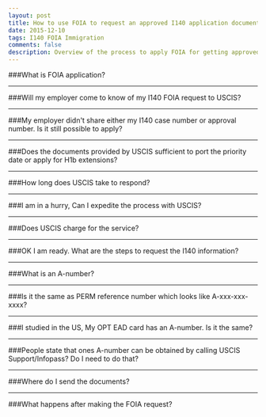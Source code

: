 ```yaml
---
layout: post
title: How to use FOIA to request an approved I140 application document
date: 2015-12-10
tags: I140 FOIA Immigration
comments: false
description: Overview of the process to apply FOIA for getting approved I140 application.
---
```

###What is FOIA application?
* * *
###Will my employer come to know of my I140 FOIA request to USCIS?
* * *
###My employer didn't share either my I140 case number or approval number. Is it still possible to apply?
* * *
###Does the documents provided by USCIS sufficient to port the priority date or apply for H1b extensions?
* * *
###How long does USCIS take to respond?
* * *
###I am in a hurry, Can I expedite the process with USCIS?
* * *
###Does USCIS charge for the service?
* * *
###OK I am ready. What are the steps to request the I140 information?
* * *
###What is an A-number?
* * *
###Is it the same as PERM reference number which looks like A-xxx-xxx-xxxx?
* * *
###I studied in the US, My OPT EAD card has an A-number. Is it the same?
* * *
###People state that ones A-number can be obtained by calling USCIS Support/Infopass? Do I need to do that?
* * *
###Where do I send the documents?
* * *
###What happens after making the FOIA request?
